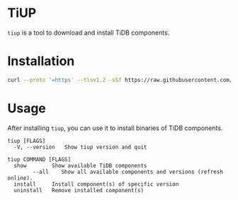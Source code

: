 # TiUP

`tiup` is a tool to download and install TiDB components.

# Installation

```sh
curl --proto '=https' --tlsv1.2 -sSf https://raw.githubusercontent.com/pingcap-incubator/tiup/master/install.sh | sh
```

# Usage
After installing `tiup`, you can use it to install binaries of TiDB components.

```
tiup [FLAGS]
  -V, --version   Show tiup version and quit

tiup COMMAND [FLAGS]
  show        Show available TiDB components
        --all    Show all available components and versions (refresh online).
  install     Install component(s) of specific version
  uninstall   Remove installed component(s)
```
